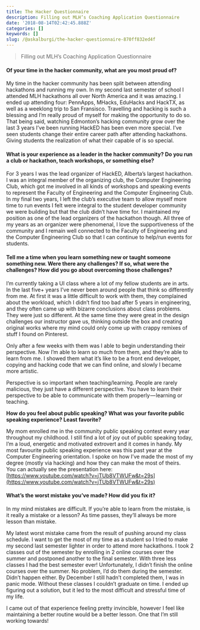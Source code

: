 ```yaml
---
title: The Hacker Questionnaire
description: Filling out MLH’s Coaching Application Questionnaire
date: '2018-08-14T02:42:45.888Z'
categories: []
keywords: []
slug: /@askalburgi/the-hacker-questionnaire-870ff832ed4f
---
```


> Filling out MLH’s Coaching Application Questionnaire

#### Of your time in the hacker community, what are you most proud of?

My time in the hacker community has been split between attending hackathons and running my own. In my second last semester of school I attended MLH hackathons all over North America and it was amazing. I ended up attending four: PennApps, MHacks, EduHacks and HackTX, as well as a weeklong trip to San Fransisco. Travelling and hacking is such a blessing and I’m really proud of myself for making the opportunity to do so. That being said, watching Edmonton’s hacking community grow over the last 3 years I’ve been running HackED has been even more special. I’ve seen students change their entire career path after attending hackathons. Giving students the realization of what their capable of is so special.

#### What is your experience as a leader in the hacker community? Do you run a club or hackathon, teach workshops, or something else?

For 3 years I was the lead organizer of HackED, Alberta’s largest hackathon. I was an integral member of the organizing club, the Computer Engineering Club, which got me involved in all kinds of workshops and speaking events to represent the Faculty of Engineering and the Computer Engineering Club. In my final two years, I left the club’s executive team to allow myself more time to run events I felt were integral to the student developer community we were building but that the club didn’t have time for. I maintained my position as one of the lead organizers of the hackathon though. All three of my years as an organizer were phenomenal, I love the supportiveness of the community and I remain well connected to the Faculty of Engineering and the Computer Engineering Club so that I can continue to help/run events for students.

#### **Tell me a time when you learn something new or taught someone something new. Were there any challenges? If so, what were the challenges? How did you go about overcoming those challenges?**

I’m currently taking a UI class where a lot of my fellow students are in arts. In the last five+ years I’ve never been around people that think so differently from me. At first it was a little difficult to work with them, they complained about the workload, which I didn’t find too bad after 5 years in engineering, and they often came up with bizarre conclusions about class problems. They were just so different. At the same time they were great in the design challenges our instructor gave us, thinking outside the box and creating original works where my mind could only come up with crappy remixes of stuff I found on Pinterest.

Only after a few weeks with them was I able to begin understanding their perspective. Now I’m able to learn so much from them, and they’re able to learn from me. I showed them what it’s like to be a front end developer, copying and hacking code that we can find online, and slowly I became more artistic.

Perspective is so important when teaching/learning. People are rarely malicious, they just have a different perspective. You have to learn their perspective to be able to communicate with them properly — learning or teaching.

**How do you feel about public speaking? What was your favorite public speaking experience? Least favorite?**

My mom enrolled me in the community public speaking contest every year throughout my childhood. I still find a lot of joy out of public speaking today, I’m a loud, energetic and motivated extrovert and it comes in handy. My most favourite public speaking experience was this past year at the Computer Engineering orientation. I spoke on how I’ve made the most of my degree (mostly via hacking) and how they can make the most of theirs.   
You can actually see the presentation here: [https://www.youtube.com/watch?v=jTUb8VTWUFw&t=29s](https://www.youtube.com/watch?v=jTUb8VTWUFw&t=29s)

#### **What’s the worst mistake you’ve made? How did you fix it?**

In my mind mistakes are difficult. If you’re able to learn from the mistake, is it really a mistake or a lesson? As time passes, they’ll always be more lesson than mistake.

My latest worst mistake came from the result of pushing around my class schedule. I want to get the most of my time as a student so I tried to make my second last semester lighter in order to attend more hackathons. I took 2 classes out of the semester by enrolling in 2 online courses over the summer and postponed another to the final semester. With three less classes I had the best semester ever! Unfortunately, I didn’t finish the online courses over the summer. No problem, I’d do them during the semester. Didn’t happen either. By December I still hadn’t completed them, I was in panic mode. Without these classes I couldn’t graduate on time. I ended up figuring out a solution, but it led to the most difficult and stressful time of my life.

I came out of that experience feeling pretty invincible, however I feel like maintaining a better routine would be a better lesson. One that I’m still working towards!